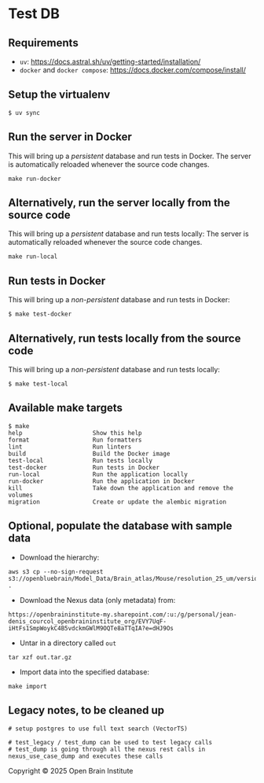# Test DB

## Requirements

- `uv`: https://docs.astral.sh/uv/getting-started/installation/
- `docker` and `docker compose`: https://docs.docker.com/compose/install/


## Setup the virtualenv

```
$ uv sync
```

## Run the server in Docker

This will bring up a *persistent* database and run tests in Docker.
The server is automatically reloaded whenever the source code changes.

```
make run-docker
```

## Alternatively, run the server locally from the source code

This will bring up a *persistent* database and run tests locally:
The server is automatically reloaded whenever the source code changes.

```
make run-local
```

## Run tests in Docker

This will bring up a *non-persistent* database and run tests in Docker:

```
$ make test-docker
```

## Alternatively, run tests locally from the source code

This will bring up a *non-persistent* database and run tests locally:

```
$ make test-local
```

## Available make targets

```
$ make
help                    Show this help
format                  Run formatters
lint                    Run linters
build                   Build the Docker image
test-local              Run tests locally
test-docker             Run tests in Docker
run-local               Run the application locally
run-docker              Run the application in Docker
kill                    Take down the application and remove the volumes
migration               Create or update the alembic migration
```


## Optional, populate the database with sample data

- Download the hierarchy:

```
aws s3 cp --no-sign-request s3://openbluebrain/Model_Data/Brain_atlas/Mouse/resolution_25_um/version_1.1.0/Parcellation_ontology/mba_hierarchy.json . 
```

- Download the Nexus data (only metadata) from:
```
https://openbraininstitute-my.sharepoint.com/:u:/g/personal/jean-denis_courcol_openbraininstitute_org/EVY7UqF-iHtFs1SmpWoykC4B5vdckmGWlM9OQTe8aTTqIA?e=dHJ9Os
```
- Untar in a directory called `out`

```
tar xzf out.tar.gz
```

- Import data into the specified database:
```
make import
```

## Legacy notes, to be cleaned up

```
# setup postgres to use full text search (VectorTS)

# test_legacy / test_dump can be used to test legacy calls
# test_dump is going through all the nexus rest calls in nexus_use_case_dump and executes these calls
```


Copyright © 2025 Open Brain Institute
